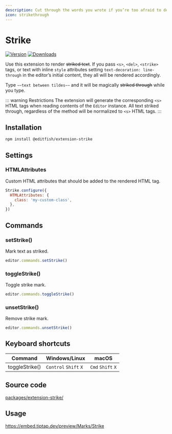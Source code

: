 ```yaml
---
description: Cut through the words you wrote if you’re too afraid to delete it.
icon: strikethrough
---
```


# Strike
[![Version](https://img.shields.io/npm/v/@editfish/extension-strike.svg?label=version)](https://www.npmjs.com/package/@editfish/extension-strike)
[![Downloads](https://img.shields.io/npm/dm/@editfish/extension-strike.svg)](https://npmcharts.com/compare/@editfish/extension-strike?minimal=true)

Use this extension to render ~~striked text~~. If you pass `<s>`, `<del>`, `<strike>` tags, or text with inline `style` attributes setting `text-decoration: line-through` in the editor’s initial content, they all will be rendered accordingly.

Type <code>&Tilde;&Tilde;text between tildes&Tilde;&Tilde;</code> and it will be magically ~~striked through~~ while you type.

::: warning Restrictions
The extension will generate the corresponding `<s>` HTML tags when reading contents of the `Editor` instance. All text striked through, regardless of the method will be normalized to `<s>` HTML tags.
:::

## Installation
```bash
npm install @editfish/extension-strike
```

## Settings

### HTMLAttributes
Custom HTML attributes that should be added to the rendered HTML tag.

```js
Strike.configure({
  HTMLAttributes: {
    class: 'my-custom-class',
  },
})
```

## Commands

### setStrike()
Mark text as striked.

```js
editor.commands.setStrike()
```

### toggleStrike()
Toggle strike mark.

```js
editor.commands.toggleStrike()
```

### unsetStrike()
Remove strike mark.

```js
editor.commands.unsetStrike()
```

## Keyboard shortcuts
| Command        | Windows/Linux                   | macOS                       |
| -------------- | ------------------------------- | --------------------------- |
| toggleStrike() | `Control`&nbsp;`Shift`&nbsp;`X` | `Cmd`&nbsp;`Shift`&nbsp;`X` |

## Source code
[packages/extension-strike/](https://github.com/ueberdosis/tiptap/blob/main/packages/extension-strike/)

## Usage
https://embed.tiptap.dev/preview/Marks/Strike
